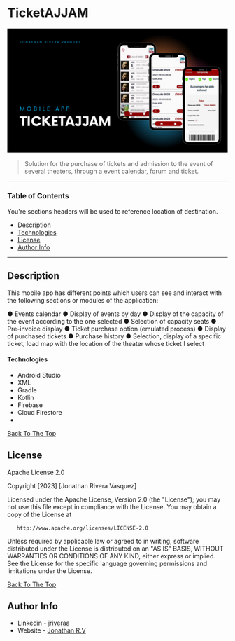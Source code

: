 # TicketAJJAM


![Project Image](https://raw.githubusercontent.com/riveraaj/TicketAJJAM/main/src/mobile-app.png)

> Solution for the purchase of tickets and admission to the event of several theaters, through a
event calendar, forum and ticket.

---

### Table of Contents
You're sections headers will be used to reference location of destination.

- [Description](#description)
- [Technologies](#technologies)
- [License](#license)
- [Author Info](#author-info)

---

## Description
This mobile app has different points which users can see and interact with the following sections or modules of the application:

● Events calendar
● Display of events by day
● Display of the capacity of the event according to the one selected
● Selection of capacity seats
● Pre-invoice display
● Ticket purchase option (emulated process)
● Display of purchased tickets
● Purchase history
● Selection, display of a specific ticket, load map with the location of the theater
whose ticket I select

#### Technologies

- Android Studio
- XML
- Gradle
- Kotlin
- Firebase
- Cloud Firestore
- 
[Back To The Top](#TicketAJJAM)

## License

Apache License 2.0

Copyright [2023] [Jonathan Rivera Vasquez]

   Licensed under the Apache License, Version 2.0 (the "License");
   you may not use this file except in compliance with the License.
   You may obtain a copy of the License at

       http://www.apache.org/licenses/LICENSE-2.0

   Unless required by applicable law or agreed to in writing, software
   distributed under the License is distributed on an "AS IS" BASIS,
   WITHOUT WARRANTIES OR CONDITIONS OF ANY KIND, either express or implied.
   See the License for the specific language governing permissions and
   limitations under the License.
   
[Back To The Top](#TicketAJJAM)

## Author Info

- Linkedin - [jriveraa]([https://twitter.com/jamesqquick](https://www.linkedin.com/in/jriveraaa/))
- Website - [Jonathan R.V](https://jamesqquick.com)
